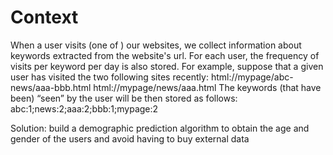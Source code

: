# Context

When a user visits (one of ) our websites, we collect information about keywords extracted from the website's url. For each user, the frequency of visits per keyword per day is also stored. For example, suppose that a given user has visited the two following sites recently:
html://mypage/abc-news/aaa-bbb.html html://mypage/news/aaa.html
The keywords (that have been) “seen” by the user will be then stored as follows:
abc:1;news:2;aaa:2;bbb:1;mypage:2

Solution: build a demographic prediction algorithm to obtain the age and gender of the users and avoid having to buy external data 
